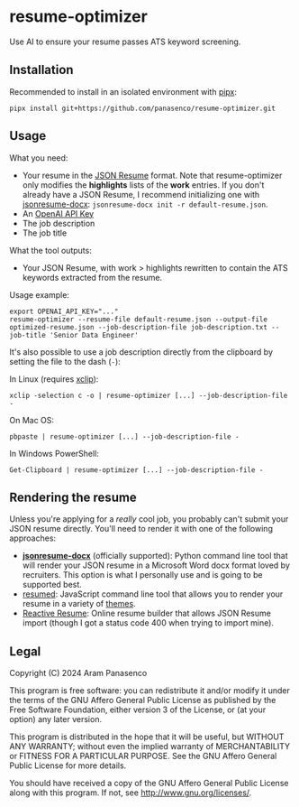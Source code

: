 # resume-optimizer
Use AI to ensure your resume passes ATS keyword screening.

## Installation

Recommended to install in an isolated environment with [pipx](https://pipx.pypa.io/stable/):

```
pipx install git+https://github.com/panasenco/resume-optimizer.git
```

## Usage

What you need:
- Your resume in the [JSON Resume](https://jsonresume.org/) format.
  Note that resume-optimizer only modifies the **highlights** lists of the **work** entries.
  If you don't already have a JSON Resume, I recommend initializing one with
  [jsonresume-docx](https://github.com/panasenco/jsonresume-docx): `jsonresume-docx init -r default-resume.json`.
- An [OpenAI API Key](https://www.howtogeek.com/885918/how-to-get-an-openai-api-key/)
- The job description
- The job title

What the tool outputs:
- Your JSON Resume, with work > highlights rewritten to contain the ATS keywords extracted from the resume.

Usage example:
```
export OPENAI_API_KEY="..."
resume-optimizer --resume-file default-resume.json --output-file optimized-resume.json --job-description-file job-description.txt --job-title 'Senior Data Engineer'
```

It's also possible to use a job description directly from the clipboard by setting the file to the dash (`-`):

In Linux (requires [xclip](https://linuxconfig.org/how-to-use-xclip-on-linux)):
```
xclip -selection c -o | resume-optimizer [...] --job-description-file -
```

On Mac OS:
```
pbpaste | resume-optimizer [...] --job-description-file -
```

In Windows PowerShell:
```
Get-Clipboard | resume-optimizer [...] --job-description-file -
```

## Rendering the resume

Unless you're applying for a *really* cool job, you probably can't submit your JSON resume directly.
You'll need to render it with one of the following approaches:
- [**jsonresume-docx**](https://github.com/panasenco/jsonresume-docx) (officially supported):
  Python command line tool that will render your JSON resume in a Microsoft Word docx format loved by recruiters.
  This option is what I personally use and is going to be supported best.
- [resumed](https://github.com/rbardini/resumed):
  JavaScript command line tool that allows you to render your resume in a variety of
  [themes](https://www.npmjs.com/search?q=jsonresume-theme).
- [Reactive Resume](https://rxresu.me/):
  Online resume builder that allows JSON Resume import (though I got a status code 400 when trying to import mine).

## Legal

Copyright (C) 2024 Aram Panasenco

This program is free software: you can redistribute it and/or modify
it under the terms of the GNU Affero General Public License as published by
the Free Software Foundation, either version 3 of the License, or
(at your option) any later version.

This program is distributed in the hope that it will be useful,
but WITHOUT ANY WARRANTY; without even the implied warranty of
MERCHANTABILITY or FITNESS FOR A PARTICULAR PURPOSE.  See the
GNU Affero General Public License for more details.

You should have received a copy of the GNU Affero General Public License
along with this program.  If not, see <http://www.gnu.org/licenses/>.